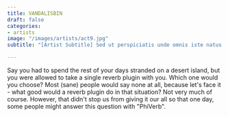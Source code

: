 ```yaml
---
title: VANDALISBIN
draft: false
categories:
- artists
image: "/images/artists/act9.jpg"
subtitle: "[Artist Subtitle] Sed ut perspiciatis unde omnis iste natus error sit voluptatem accusantium doloremque laudantium."

---
```


Say you had to spend the rest of your days stranded on a desert island, but you were allowed to take a single reverb plugin with you. Which one would you choose? Most (sane) people would say none at all, because let's face it - what good would a reverb plugin do in that situation? Not very much of course. However, that didn't stop us from giving it our all so that one day, some people might answer this question with "PhiVerb".
